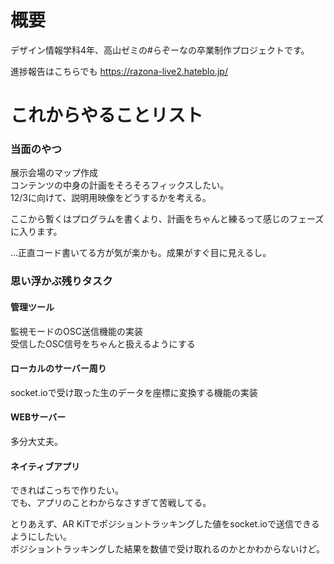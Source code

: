 # 概要
デザイン情報学科4年、高山ゼミの#らぞーなの卒業制作プロジェクトです。

進捗報告はこちらでも
https://razona-live2.hateblo.jp/

# これからやることリスト

### 当面のやつ
展示会場のマップ作成<br>
コンテンツの中身の計画をそろそろフィックスしたい。<br>
12/3に向けて、説明用映像をどうするかを考える。<br>

ここから暫くはプログラムを書くより、計画をちゃんと練るって感じのフェーズに入ります。<br>

…正直コード書いてる方が気が楽かも。成果がすぐ目に見えるし。

### 思い浮かぶ残りタスク

#### 管理ツール
監視モードのOSC送信機能の実装<br>
受信したOSC信号をちゃんと扱えるようにする<br>

#### ローカルのサーバー周り
socket.ioで受け取った生のデータを座標に変換する機能の実装

#### WEBサーバー
多分大丈夫。

#### ネイティブアプリ
できればこっちで作りたい。<br>
でも、アプリのことわからなさすぎて苦戦してる。<br>

とりあえず、AR KiTでポジショントラッキングした値をsocket.ioで送信できるようにしたい。<br>
ポジショントラッキングした結果を数値で受け取れるのかとかわからないけど。
